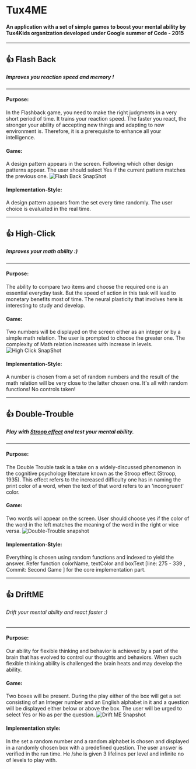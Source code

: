 # Tux4ME
#### An application with a set of simple games to boost your mental ability by Tux4Kids organization developed under Google summer of Code - 2015

***

## :+1: Flash Back
##### Improves you reaction speed and memory !

***
#### Purpose: 
In the Flashback game, you need to make the right judgments in a very short period of time. It trains your reaction speed. The faster you react, the stronger your ability of accepting new things and adapting to new environment is. Therefore, it is a prerequisite to enhance all your intelligence.

#### Game: 
A design pattern appears in the screen. Following which other design patterns appear. The user should select Yes if the current pattern matches the previous one.
![Flash Back SnapShot](https://c4.staticflickr.com/4/3838/19302934105_49b2a9c0ae_z.jpg)

#### Implementation-Style:
A design pattern appears from the set every time randomly. The user choice is evaluated in the real time.

***

## :+1: High-Click
##### Improves your math ability :)

***
#### Purpose: 
The ability to compare two items and choose the required one is an essential everyday task. But the speed of action in this task will lead to monetary benefits most of time. The neural plasticity that involves here is interesting to study and develop.

#### Game: 
Two numbers will be displayed on the screen either as an integer or by a simple math relation. The user is prompted to choose the greater one. The complexity of Math relation increases with increase in levels.
![High Click SnapShot](https://c1.staticflickr.com/1/492/19047814052_16172e1324_z.jpg)

#### Implementation-Style:
A number is chosen from a set of random numbers and the result of the math relation will be very close to the latter chosen one. It's all with random functions! No controls taken!

***

## :+1: Double-Trouble
##### Play with [Stroop effect](https://en.wikipedia.org/wiki/Stroop_effect) and test your mental ability.

***

#### Purpose:
The Double Trouble task is a take on a widely-discussed phenomenon in the cognitive psychology literature known as the Stroop effect (Stroop, 1935). This effect refers to the increased difficulty one has in naming the print color of a word, when the text of that word refers to an 'incongruent' color.

#### Game: 
Two words will appear on the screen. User should choose yes if the color of the word in the left matches the meaning of the word in the right or vice versa.
![Double-Trouble snapshot](https://c1.staticflickr.com/1/268/18958059076_4d378611db_z.jpg)

#### Implementation-Style:
Everything is chosen using random functions and indexed to yield the answer. Refer function colorName, textColor and boxText [line: 275 - 339 , Commit: Second Game ] for the core implementation part.

***

## :+1: DriftME
###### Drift your mental ability and react faster :)

***

#### Purpose: 
Our ability for flexible thinking and behavior is achieved by a part of the brain that has evolved to control our thoughts and behaviors. When such flexible thinking ability is challenged the brain heats and may develop the ability.

#### Game: 
Two boxes will be present. During the play either of the box will get a set consisting of an Integer number and an English alphabet in it and a question will be displayed either below or above the box. The user will be urged to select Yes or No as per the question.
![Drift ME Snapshot](https://c1.staticflickr.com/1/354/18773457698_00ce5c1c1b_z.jpg)

#### Implementation style:
In the set a random number and a random alphabet is chosen and displayed in a randomly chosen box with a predefined question. The user answer is verified in the run time. He /she is given 3 lifelines per level and infinite no of levels to play with.
